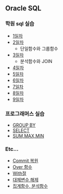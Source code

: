 ## Oracle SQL

### 학원 sql 실습
- [1일차](https://github.com/kimsojung1121/TIL/blob/master/Database/Oracle%20SQL/1%EC%9D%BC%EC%B0%A8.sql)
- [2일차](https://github.com/kimsojung1121/TIL/blob/master/Database/Oracle%20SQL/2%EC%9D%BC%EC%B0%A8.sql)
    - 단일함수와 그룹함수 
- [3일차](https://github.com/kimsojung1121/TIL/blob/master/Database/Oracle%20SQL/3%EC%9D%BC%EC%B0%A8.sql)
    - 분석함수와 JOIN
- [4일차](https://github.com/kimsojung1121/TIL/blob/master/Database/Oracle%20SQL/4%EC%9D%BC%EC%B0%A8.sql)
- [5일차](https://github.com/kimsojung1121/TIL/blob/master/Database/Oracle%20SQL/5%EC%9D%BC%EC%B0%A8.sql)
- [6일차](https://github.com/kimsojung1121/TIL/blob/master/Database/Oracle%20SQL/6%EC%9D%BC%EC%B0%A8.sql)
- [7일차](https://github.com/kimsojung1121/TIL/blob/master/Database/Oracle%20SQL/7%EC%9D%BC%EC%B0%A8.sql)
- [8일차](https://github.com/kimsojung1121/TIL/blob/master/Database/Oracle%20SQL/8%EC%9D%BC%EC%B0%A8.sql)
- [9일차](https://github.com/kimsojung1121/TIL/blob/master/Database/Oracle%20SQL/9%EC%9D%BC%EC%B0%A8.sql)


### 프로그래머스 실습
- [GROUP BY](https://github.com/kimsojung1121/TIL/blob/master/Database/Oracle%20SQL/programmers_group%2Bby.md)
- [SELECT](https://github.com/kimsojung1121/TIL/blob/master/Database/Oracle%20SQL/programmers_select.md)
- [SUM,MAX,MIN](https://github.com/kimsojung1121/TIL/blob/master/Database/Oracle%20SQL/programmers_sum%2Bmax%2Bmin.md)

### Etc...
- [Commit 복원](https://github.com/kimsojung1121/TIL/blob/master/Database/Oracle%20SQL/commit_%EB%B3%B5%EC%9B%90.md)
- [Over 함수](https://github.com/kimsojung1121/TIL/blob/master/Database/Oracle%20SQL/OVER()%20%ED%95%A8%EC%88%98.md)
- [With절](https://github.com/kimsojung1121/TIL/blob/master/Database/Oracle%20SQL/with%EC%A0%88.md)
- [대체변수 해제](https://github.com/kimsojung1121/TIL/blob/master/Database/Oracle%20SQL/%EB%8C%80%EC%B2%B4%EB%B3%80%EC%88%98%20%ED%95%B4%EC%A0%9C.md)
- [집계함수, 분석함수](https://github.com/kimsojung1121/TIL/blob/master/Database/Oracle%20SQL/%EC%A7%91%EA%B3%84%ED%95%A8%EC%88%98%2C%20%EB%B6%84%EC%84%9D%ED%95%A8%EC%88%98.md)

